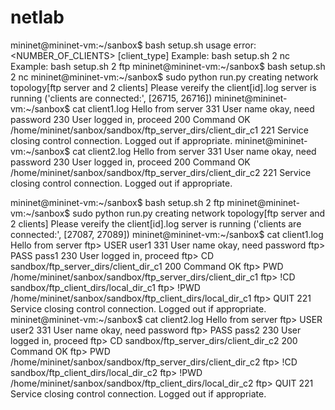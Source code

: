 # netlab

mininet@mininet-vm:~/sanbox$ bash setup.sh
usage error: <NUMBER_OF_CLIENTS> [client_type]
Example: bash setup.sh 2 nc
Example: bash setup.sh 2 ftp
mininet@mininet-vm:~/sanbox$ bash setup.sh 2 nc
mininet@mininet-vm:~/sanbox$ sudo python run.py
creating network topology[ftp server and 2 clients]
Please vereify the client[id].log
server is running
('clients are connected:', [26715, 26716])
mininet@mininet-vm:~/sanbox$ cat client1.log
Hello from server
331 User name okay, need password
230 User logged in, proceed
200 Command OK
/home/mininet/sanbox/sandbox/ftp_server_dirs/client_dir_c1
221 Service closing control connection. Logged out if appropriate.
mininet@mininet-vm:~/sanbox$ cat client2.log
Hello from server
331 User name okay, need password
230 User logged in, proceed
200 Command OK
/home/mininet/sanbox/sandbox/ftp_server_dirs/client_dir_c2
221 Service closing control connection. Logged out if appropriate.





mininet@mininet-vm:~/sanbox$ bash setup.sh 2 ftp
mininet@mininet-vm:~/sanbox$ sudo python run.py
creating network topology[ftp server and 2 clients]
Please vereify the client[id].log
server is running
('clients are connected:', [27087, 27089])
mininet@mininet-vm:~/sanbox$ cat client1.log
Hello from server
ftp> USER user1
331 User name okay, need password
ftp> PASS pass1
230 User logged in, proceed
ftp> CD sandbox/ftp_server_dirs/client_dir_c1
200 Command OK
ftp> PWD
/home/mininet/sanbox/sandbox/ftp_server_dirs/client_dir_c1
ftp> !CD sandbox/ftp_client_dirs/local_dir_c1
ftp> !PWD
/home/mininet/sanbox/sandbox/ftp_client_dirs/local_dir_c1
ftp> QUIT
221 Service closing control connection. Logged out if appropriate.
mininet@mininet-vm:~/sanbox$ cat client2.log
Hello from server
ftp> USER user2
331 User name okay, need password
ftp> PASS pass2
230 User logged in, proceed
ftp> CD sandbox/ftp_server_dirs/client_dir_c2
200 Command OK
ftp> PWD
/home/mininet/sanbox/sandbox/ftp_server_dirs/client_dir_c2
ftp> !CD sandbox/ftp_client_dirs/local_dir_c2
ftp> !PWD
/home/mininet/sanbox/sandbox/ftp_client_dirs/local_dir_c2
ftp> QUIT
221 Service closing control connection. Logged out if appropriate.

